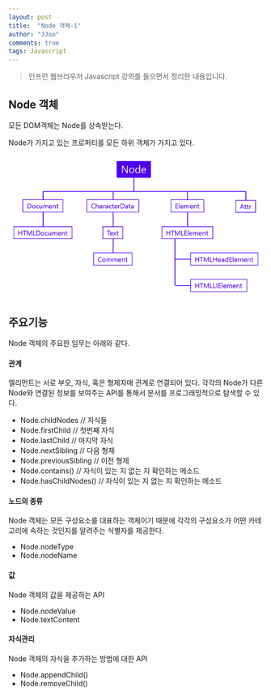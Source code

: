 ```yaml
---
layout: post
title:  "Node 객체-1"
author: "JJoo"
comments: true
tags: Javascript
---
```



> 인프런 웹브라우저 Javascript 강의를 들으면서 정리한 내용입니다. 


## Node 객체

모든 DOM객체는 Node를 상속받는다.

Node가 가지고 있는 프로퍼티를 모든 하위 객체가 가지고 있다. 

![Node구조](/images/NodeTree.png)

## 주요기능

Node 객체의 주요한 임무는 아래와 같다.

#### 관계

엘리먼트는 서로 부모, 자식, 혹은 형제자매 관계로 연결되어 있다. 각각의 Node가 다른 Node와 연결된 정보를 보여주는 API를 통해서 문서를 프로그래밍적으로 탐색할 수 있다.

- Node.childNodes // 자식들 
- Node.firstChild // 첫번째 자식
- Node.lastChild // 마지막 자식
- Node.nextSibling // 다음 형제
- Node.previousSibling // 이전 형제
- Node.contains() // 자식이 있는 지 없는 지 확인하는 메소드
- Node.hasChildNodes() // 자식이 있는 지 없는 지 확인하는 메소드


#### 노드의 종류

Node 객체는 모든 구성요소를 대표하는 객체이기 때문에 각각의 구성요소가 어떤 카테고리에 속하는 것인지를 알려주는 식별자를 제공한다.

- Node.nodeType
- Node.nodeName

#### 값

Node 객체의 값을 제공하는 API

- Node.nodeValue
- Node.textContent

#### 자식관리

Node 객체의 자식을 추가하는 방법에 대한 API

- Node.appendChild()
- Node.removeChild()
